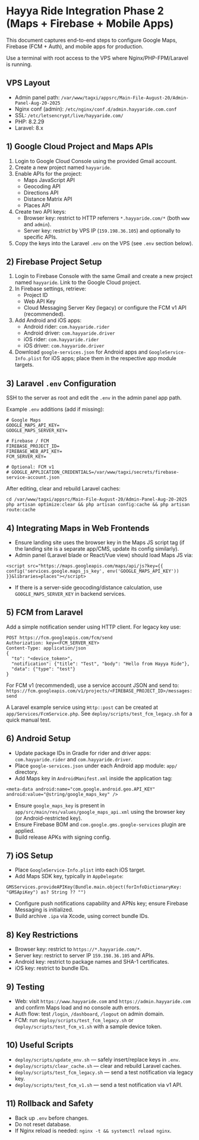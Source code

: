 # Hayya Ride Integration Phase 2 (Maps + Firebase + Mobile Apps)

This document captures end-to-end steps to configure Google Maps, Firebase (FCM + Auth), and mobile apps for production.

Use a terminal with root access to the VPS where Nginx/PHP-FPM/Laravel is running.

## VPS Layout
- Admin panel path: `/var/www/tagxi/appsrc/Main-File-August-20/Admin-Panel-Aug-20-2025`
- Nginx conf (admin): `/etc/nginx/conf.d/admin.hayyaride.com.conf`
- SSL: `/etc/letsencrypt/live/hayyaride.com/`
- PHP: 8.2.29
- Laravel: 8.x

## 1) Google Cloud Project and Maps APIs

1. Login to Google Cloud Console using the provided Gmail account.
2. Create a new project named `hayyaride`.
3. Enable APIs for the project:
   - Maps JavaScript API
   - Geocoding API
   - Directions API
   - Distance Matrix API
   - Places API
4. Create two API keys:
   - Browser key: restrict to HTTP referrers `*.hayyaride.com/*` (both `www` and `admin`).
   - Server key: restrict by VPS IP (`159.198.36.105`) and optionally to specific APIs.
5. Copy the keys into the Laravel `.env` on the VPS (see `.env` section below).

## 2) Firebase Project Setup

1. Login to Firebase Console with the same Gmail and create a new project named `hayyaride`. Link to the Google Cloud project.
2. In Firebase settings, retrieve:
   - Project ID
   - Web API Key
   - Cloud Messaging Server Key (legacy) or configure the FCM v1 API (recommended).
3. Add Android and iOS apps:
   - Android rider: `com.hayyaride.rider`
   - Android driver: `com.hayyaride.driver`
   - iOS rider: `com.hayyaride.rider`
   - iOS driver: `com.hayyaride.driver`
4. Download `google-services.json` for Android apps and `GoogleService-Info.plist` for iOS apps; place them in the respective app module targets.

## 3) Laravel `.env` Configuration

SSH to the server as root and edit the `.env` in the admin panel app path.

Example `.env` additions (add if missing):

```
# Google Maps
GOOGLE_MAPS_API_KEY=
GOOGLE_MAPS_SERVER_KEY=

# Firebase / FCM
FIREBASE_PROJECT_ID=
FIREBASE_WEB_API_KEY=
FCM_SERVER_KEY=

# Optional: FCM v1
# GOOGLE_APPLICATION_CREDENTIALS=/var/www/tagxi/secrets/firebase-service-account.json
```

After editing, clear and rebuild Laravel caches:

```
cd /var/www/tagxi/appsrc/Main-File-August-20/Admin-Panel-Aug-20-2025
php artisan optimize:clear && php artisan config:cache && php artisan route:cache
```

## 4) Integrating Maps in Web Frontends

- Ensure landing site uses the browser key in the Maps JS script tag (if the landing site is a separate app/CMS, update its config similarly).
- Admin panel (Laravel blade or React/Vue view) should load Maps JS via:

```
<script src="https://maps.googleapis.com/maps/api/js?key={{ config('services.google.maps_js_key', env('GOOGLE_MAPS_API_KEY')) }}&libraries=places"></script>
```

- If there is a server-side geocoding/distance calculation, use `GOOGLE_MAPS_SERVER_KEY` in backend services.

## 5) FCM from Laravel

Add a simple notification sender using HTTP client. For legacy key use:

```
POST https://fcm.googleapis.com/fcm/send
Authorization: key=<FCM_SERVER_KEY>
Content-Type: application/json
{
  "to": "<device_token>",
  "notification": {"title": "Test", "body": "Hello from Hayya Ride"},
  "data": {"type": "test"}
}
```

For FCM v1 (recommended), use a service account JSON and send to:
`https://fcm.googleapis.com/v1/projects/<FIREBASE_PROJECT_ID>/messages:send`

A Laravel example service using `Http::post` can be created at `app/Services/FcmService.php`. See `deploy/scripts/test_fcm_legacy.sh` for a quick manual test.

## 6) Android Setup

- Update package IDs in Gradle for rider and driver apps: `com.hayyaride.rider` and `com.hayyaride.driver`.
- Place `google-services.json` under each Android app module: `app/` directory.
- Add Maps key in `AndroidManifest.xml` inside the application tag:

```
<meta-data android:name="com.google.android.geo.API_KEY" android:value="@string/google_maps_key" />
```

- Ensure `google_maps_key` is present in `app/src/main/res/values/google_maps_api.xml` using the browser key (or Android-restricted key).
- Ensure Firebase BOM and `com.google.gms.google-services` plugin are applied.
- Build release APKs with signing config.

## 7) iOS Setup

- Place `GoogleService-Info.plist` into each iOS target.
- Add Maps SDK key, typically in `AppDelegate`:

```
GMSServices.provideAPIKey(Bundle.main.object(forInfoDictionaryKey: "GMSApiKey") as? String ?? "")
```

- Configure push notifications capability and APNs key; ensure Firebase Messaging is initialized.
- Build archive `.ipa` via Xcode, using correct bundle IDs.

## 8) Key Restrictions

- Browser key: restrict to `https://*.hayyaride.com/*`.
- Server key: restrict to server IP `159.198.36.105` and APIs.
- Android key: restrict to package names and SHA-1 certificates.
- iOS key: restrict to bundle IDs.

## 9) Testing

- Web: visit `https://www.hayyaride.com` and `https://admin.hayyaride.com` and confirm Maps load and no console auth errors.
- Auth flow: test `/login`, `/dashboard`, `/logout` on admin domain.
- FCM: run `deploy/scripts/test_fcm_legacy.sh` or `deploy/scripts/test_fcm_v1.sh` with a sample device token.

## 10) Useful Scripts

- `deploy/scripts/update_env.sh` — safely insert/replace keys in `.env`.
- `deploy/scripts/clear_cache.sh` — clear and rebuild Laravel caches.
- `deploy/scripts/test_fcm_legacy.sh` — send a test notification via legacy key.
- `deploy/scripts/test_fcm_v1.sh` — send a test notification via v1 API.

## 11) Rollback and Safety

- Back up `.env` before changes.
- Do not reset database.
- If Nginx reload is needed: `nginx -t && systemctl reload nginx`.

